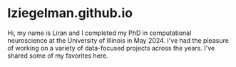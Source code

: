 # lziegelman.github.io
Hi, my name is Liran and I completed my PhD in computational neuroscience at the University of Illinois in May 2024. I've had the pleasure of working on a variety of data-focused projects across the years. I've shared some of my favorites here.
